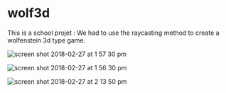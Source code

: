 # wolf3d

This is a school projet : We had to use the raycasting method to create a wolfenstein 3d type game.

![screen shot 2018-02-27 at 1 57 30 pm](https://user-images.githubusercontent.com/27351943/36730714-b5a95b22-1bc8-11e8-97e8-c7e872d8529b.png)

![screen shot 2018-02-27 at 1 56 30 pm](https://user-images.githubusercontent.com/27351943/36730785-eed6e20c-1bc8-11e8-8f51-ab7ee1d1cf79.png)

![screen shot 2018-02-27 at 2 13 50 pm](https://user-images.githubusercontent.com/27351943/36730799-f45541d8-1bc8-11e8-838b-0c685912d243.png)
